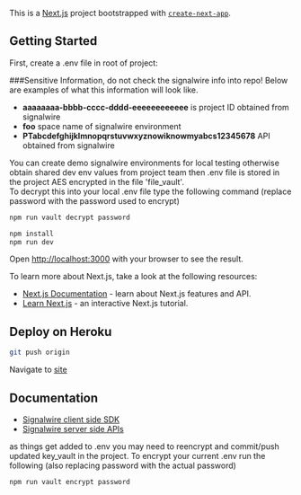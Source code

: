 This is a [Next.js](https://nextjs.org/) project bootstrapped with [`create-next-app`](https://github.com/vercel/next.js/tree/canary/packages/create-next-app).

## Getting Started

First, create a .env file in root of project:

###Sensitive Information, do not check the signalwire info into repo!  Below are examples of what this information will look like.
- **aaaaaaaa-bbbb-cccc-dddd-eeeeeeeeeeee** is project ID obtained from signalwire
- **foo** space name of signalwire environment
- **PTabcdefghijklmnopqrstuvwxyznowiknowmyabcs12345678** API obtained from signalwire 
 
You can create demo signalwire environments for local testing otherwise obtain shared dev env values from project team
then .env file is stored in the project AES encrypted in the file 'file_vault'.  
To decrypt this into your local .env file type the following command (replace password with the password used to encrypt)
```bash
npm run vault decrypt password
```


```bash
npm install
npm run dev
```

Open [http://localhost:3000](http://localhost:3000) with your browser to see the result.

To learn more about Next.js, take a look at the following resources:

- [Next.js Documentation](https://nextjs.org/docs) - learn about Next.js features and API.
- [Learn Next.js](https://nextjs.org/learn) - an interactive Next.js tutorial.


## Deploy on Heroku

```bash
git push origin
```

Navigate to [site](https://experience.aardvark.guru/)

## Documentation
- [Signalwire client side SDK](https://developer.signalwire.com/client-sdk/docs)
- [Signalwire server side APIs](https://developer.signalwire.com/apis/reference/overview)


as things get added to .env you may need to reencrypt and commit/push updated key_vault  in the project.
To encrypt your current .env run the following (also replacing password with the actual password)
```bash
npm run vault encrypt password
```